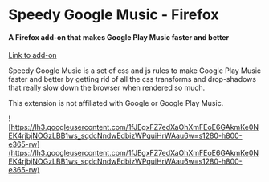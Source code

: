# Speedy Google Music - Firefox

#### A Firefox add-on that makes Google Play Music faster and better

[Link to add-on](https://addons.mozilla.org/en-US/firefox/addon/speedy-google-music/)

Speedy Google Music is a set of css and js rules to make Google Play Music faster and better by getting rid of all the css transforms and drop-shadows that really slow down the browser when rendered so much.

This extension is not affiliated with Google or Google Play Music.

![https://lh3.googleusercontent.com/1fJEgxFZ7edXaOhXmFEoE6GAkmKe0NEK4rjbjNOGzLBB1ws_sqdcNndwEdbizWPquiHrWAau6w=s1280-h800-e365-rw](https://lh3.googleusercontent.com/1fJEgxFZ7edXaOhXmFEoE6GAkmKe0NEK4rjbjNOGzLBB1ws_sqdcNndwEdbizWPquiHrWAau6w=s1280-h800-e365-rw)